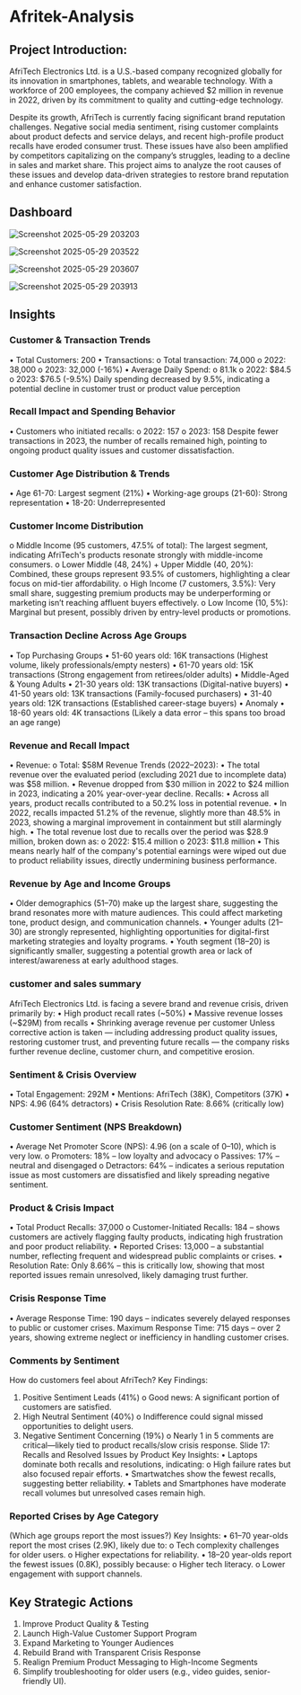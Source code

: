 # Afritek-Analysis

## Project Introduction:

AfriTech Electronics Ltd. is a U.S.-based company recognized globally for its innovation in smartphones, tablets, and wearable technology. With a workforce of 200 employees, the company achieved $2 million in revenue in 2022, driven by its commitment to quality and cutting-edge technology.

Despite its growth, AfriTech is currently facing significant brand reputation challenges. Negative social media sentiment, rising customer complaints about product defects and service delays, and recent high-profile product recalls have eroded consumer trust. These issues have also been amplified by competitors capitalizing on the company’s struggles, leading to a decline in sales and market share. This project aims to analyze the root causes of these issues and develop data-driven strategies to restore brand reputation and enhance customer satisfaction.

## Dashboard
![Screenshot 2025-05-29 203203](https://github.com/user-attachments/assets/74165307-f522-43fa-a3bc-88aeab8624b2)

![Screenshot 2025-05-29 203522](https://github.com/user-attachments/assets/2c651b50-2187-4030-9d02-3331aa9cd771)

![Screenshot 2025-05-29 203607](https://github.com/user-attachments/assets/54879c4e-ea00-4522-871b-8a4eef7edc9f)

![Screenshot 2025-05-29 203913](https://github.com/user-attachments/assets/9daaf3b9-029c-4ef1-8375-698192c18879)

## Insights
### Customer & Transaction Trends
•	Total Customers: 200
•	Transactions:
o	Total transaction: 74,000
o	2022: 38,000
o	2023: 32,000 (-16%)
•	Average Daily Spend:
o	81.1k
o	2022: $84.5
o	2023: $76.5 (-9.5%)
Daily spending decreased by 9.5%, indicating a potential decline in customer trust or product value perception

### Recall Impact and Spending Behavior
•	Customers who initiated recalls:
o	2022: 157
o	2023: 158
Despite fewer transactions in 2023, the number of recalls remained high, pointing to ongoing product quality issues and customer dissatisfaction.

### Customer Age Distribution & Trends
•	Age 61-70: Largest segment (21%)
•	Working-age groups (21-60): Strong representation
•	18-20: Underrepresented

### Customer Income Distribution
o	Middle Income (95 customers, 47.5% of total): The largest segment, indicating AfriTech's products resonate strongly with middle-income consumers.
o	Lower Middle (48, 24%) + Upper Middle (40, 20%): Combined, these groups represent 93.5% of customers, highlighting a clear focus on mid-tier affordability.
o	High Income (7 customers, 3.5%): Very small share, suggesting premium products may be underperforming or marketing isn’t reaching affluent buyers effectively.
o	Low Income (10, 5%): Marginal but present, possibly driven by entry-level products or promotions.

### Transaction Decline Across Age Groups
•	Top Purchasing Groups
•	51-60 years old: 16K transactions (Highest volume, likely professionals/empty nesters)
•	61-70 years old: 15K transactions (Strong engagement from retirees/older adults)
•	Middle-Aged & Young Adults
•	21-30 years old: 13K transactions (Digital-native buyers)
•	41-50 years old: 13K transactions (Family-focused purchasers)
•	31-40 years old: 12K transactions (Established career-stage buyers)
•	Anomaly
•	18-60 years old: 4K transactions (Likely a data error – this spans too broad an age range)

### Revenue and Recall Impact
•	Revenue:
o	Total: $58M
Revenue Trends (2022–2023):
•	The total revenue over the evaluated period (excluding 2021 due to incomplete data) was $58 million.
•	Revenue dropped from $30 million in 2022 to $24 million in 2023, indicating a 20% year-over-year decline.
Recalls:
•	Across all years, product recalls contributed to a 50.2% loss in potential revenue.
•	In 2022, recalls impacted 51.2% of the revenue, slightly more than 48.5% in 2023, showing a marginal improvement in containment but still alarmingly high.
•	The total revenue lost due to recalls over the period was $28.9 million, broken down as:
o	2022: $15.4 million
o	2023: $11.8 million
•	This means nearly half of the company's potential earnings were wiped out due to product reliability issues, directly undermining business performance.

 ### Revenue by Age and Income Groups
•  Older demographics (51–70) make up the largest share, suggesting the brand resonates more with mature audiences. This could affect marketing tone, product design, and communication channels.
•  Younger adults (21–30) are strongly represented, highlighting opportunities for digital-first marketing strategies and loyalty programs.
•  Youth segment (18–20) is significantly smaller, suggesting a potential growth area or lack of interest/awareness at early adulthood stages.

### customer and sales summary
AfriTech Electronics Ltd. is facing a severe brand and revenue crisis, driven primarily by:
•	High product recall rates (~50%)
•	Massive revenue losses (~$29M) from recalls
•	Shrinking average revenue per customer
Unless corrective action is taken — including addressing product quality issues, restoring customer trust, and preventing future recalls — the company risks further revenue decline, customer churn, and competitive erosion.

### Sentiment & Crisis Overview
•	Total Engagement: 292M
•	Mentions: AfriTech (38K), Competitors (37K)
•	NPS: 4.96 (64% detractors)
•	Crisis Resolution Rate: 8.66% (critically low)

### Customer Sentiment (NPS Breakdown)
•	Average Net Promoter Score (NPS): 4.96 (on a scale of 0–10), which is very low.
o	Promoters: 18% – low loyalty and advocacy
o	Passives: 17% – neutral and disengaged
o	Detractors: 64% – indicates a serious reputation issue as most customers are dissatisfied and likely spreading negative sentiment.

### Product & Crisis Impact
•	Total Product Recalls: 37,000
o	Customer-Initiated Recalls: 184 – shows customers are actively flagging faulty products, indicating high frustration and poor product reliability.
•	Reported Crises: 13,000 – a substantial number, reflecting frequent and widespread public complaints or crises.
•	Resolution Rate: Only 8.66% – this is critically low, showing that most reported issues remain unresolved, likely damaging trust further.

### Crisis Response Time
•	Average Response Time: 190 days – indicates severely delayed responses to public or customer crises.
Maximum Response Time: 715 days – over 2 years, showing extreme neglect or inefficiency in handling customer crises.

### Comments by Sentiment
How do customers feel about AfriTech?
Key Findings:
1.	Positive Sentiment Leads (41%)
o	Good news: A significant portion of customers are satisfied.
2.	High Neutral Sentiment (40%)
o	Indifference could signal missed opportunities to delight users.
3.	Negative Sentiment Concerning (19%)
o	Nearly 1 in 5 comments are critical—likely tied to product recalls/slow crisis response.
Slide 17:  Recalls and Resolved Issues by Product
Key Insights:
•	Laptops dominate both recalls and resolutions, indicating:
o	High failure rates but also focused repair efforts.
•	Smartwatches show the fewest recalls, suggesting better reliability.
•	Tablets and Smartphones have moderate recall volumes but unresolved cases remain high.

### Reported Crises by Age Category
(Which age groups report the most issues?)
Key Insights:
•	61–70 year-olds report the most crises (2.9K), likely due to:
o	Tech complexity challenges for older users.
o	Higher expectations for reliability.
•	18–20 year-olds report the fewest issues (0.8K), possibly because:
o	Higher tech literacy.
o	Lower engagement with support channels.

##  Key Strategic Actions
1.	Improve Product Quality & Testing
2.	Launch High-Value Customer Support Program
3.	Expand Marketing to Younger Audiences
4.	Rebuild Brand with Transparent Crisis Response
5.	Realign Premium Product Messaging to High-Income Segments
6.	Simplify troubleshooting for older users (e.g., video guides, senior-friendly UI).
